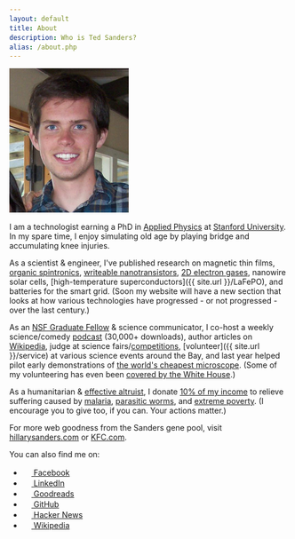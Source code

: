 ```yaml
---
layout: default
title: About
description: Who is Ted Sanders?
alias: /about.php
---
```


<img id="tedshot" src="/img/tedshot.jpg" height="260" width="215" alt="tedshot" />

I am a technologist earning a PhD in [Applied Physics](http://www.stanford.edu/dept/app-physics/cgi-bin/) at [Stanford University](http://www.stanford.edu). In my spare time, I enjoy simulating old age by playing bridge and accumulating knee injuries.

As a scientist & engineer, I've published research on magnetic thin films, [organic spintronics](http://dx.doi.org/10.1103/PhysRevLett.109.076603), [writeable nanotransistors](http://dx.doi.org/10.1063/1.4795725), [2D electron gases](https://en.wikipedia.org/wiki/Lanthanum_aluminate-strontium_titanate_interface), nanowire solar cells, [high-temperature superconductors]({{ site.url }}/LaFePO), and batteries for the smart grid. (Soon my website will have a new section that looks at how various technologies have progressed - or not progressed - over the last century.)

As an [NSF Graduate Fellow](http://www.nsfgrfp.org/) & science communicator, I co-host a weekly science/comedy [podcast](http://gogglesoptional.com/) (30,000+ downloads), author articles on [Wikipedia](http://en.wikipedia.org/wiki/Main_Page), judge at science fairs/[competitions](http://science.energy.gov/wdts/nsb/), [volunteer]({{ site.url }}/service) at various science events around the Bay, and last year helped pilot early demonstrations of [the world's cheapest microscope](http://www.moore.org/grants/list/GBMF3797). (Some of my volunteering has even been [covered by the White House](http://www.whitehouse.gov/blog/2010/05/12/national-lab-day-dinner-with-a-scientist).)

As a humanitarian & [effective altruist](http://www.effectivealtruism.org/), I donate [10% of my income](https://www.givingwhatwecan.org/get-involved/what-you-can-achieve) to relieve suffering caused by [malaria](http://www.givewell.org/international/top-charities/amf), [parasitic worms](http://www.givewell.org/international/top-charities/deworm-world-initiative), and [extreme poverty](http://www.givewell.org/international/top-charities/give-directly). (I encourage you to give too, if you can. Your actions matter.)

For more web goodness from the Sanders gene pool, visit [hillarysanders.com](http://hillarysanders.com/) or [KFC.com](http://www.kfc.com/).

You can also find me on:

<ul class="no-bullets">
<li><a href="http://www.facebook.com/tedsanders"><img class="icon-bump inline-block" src="http://www.facebook.com/favicon.ico" width="16" height="16" /> Facebook</a></li>
<!--<li><a href="https://plus.google.com/105154626144260222096/about/p/pub"><img class="icon-bump inline-block" src="http://plus.google.com/favicon.ico" width="16" height="16" /> Google</a></li>-->
<li><a href="http://www.linkedin.com/in/tedsanders"><img class="icon-bump inline-block" src="http://www.linkedin.com/favicon.ico" width="16" height="16" /> LinkedIn</a></li>
<li><a href="https://www.goodreads.com/tedsanders"><img class="icon-bump inline-block" src="https://www.goodreads.com/favicon.ico" width="16" height="16" /> Goodreads</a></li>
<!--<li><a href="http://steamcommunity.com/profiles/76561198027217977/"><img class="icon-bump inline-block" src="http://store.steampowered.com/favicon.ico" width="16" height="16" /> Steam</a></li>-->
<!--<li><a href="http://www.neopets.com/userlookup.phtml?user=tedsanders"><img class="icon-bump inline-block" src="http://www.neopets.com/favicon.ico" width="16" height="16" /> Neopets</a></li>-->
<li><a href="https://github.com/tedsanders"><img class="icon-bump inline-block" src="http://github.com/favicon.ico" width="16" height="16" /> GitHub</a></li>
<li><a href="https://news.ycombinator.com/threads?id=tedsanders"><img class="icon-bump inline-block" src="https://news.ycombinator.com/favicon.ico" width="16" height="16" /> Hacker News</a></li>
<li><a href="https://en.wikipedia.org/wiki/Special:Contributions/Tedsanders"><img class="icon-bump inline-block" src="http://www.wikipedia.org/favicon.ico" width="16" height="16" /> Wikipedia</a></li>
</ul>
